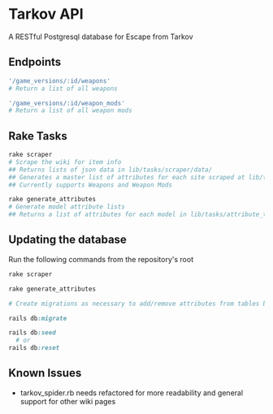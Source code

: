 # Tarkov API

A RESTful Postgresql database for Escape from Tarkov

## Endpoints

```ruby
'/game_versions/:id/weapons'
# Return a list of all weapons

'/game_versions/:id/weapon_mods'
# Return a list of all weapon mods
```

## Rake Tasks

```ruby
rake scraper
# Scrape the wiki for item info
## Returns lists of json data in lib/tasks/scraper/data/
## Generates a master list of attributes for each site scraped at lib/tasks/scraper/attributes.json
## Currently supports Weapons and Weapon Mods

rake generate_attributes
# Generate model attribute lists
## Returns a list of attributes for each model in lib/tasks/attribute_templates

```

## Updating the database

Run the following commands from the repository's root

```ruby
rake scraper

rake generate_attributes

# Create migrations as necessary to add/remove attributes from tables based on attribute lists

rails db:migrate

rails db:seed
  # or
rails db:reset
```

## Known Issues

- tarkov_spider.rb needs refactored for more readability and general support for other wiki pages
